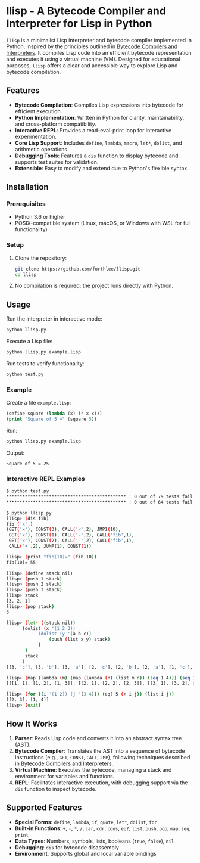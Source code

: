 # llisp - A Bytecode Compiler and Interpreter for Lisp in Python

`llisp` is a minimalist Lisp interpreter and bytecode compiler implemented in Python, inspired by the principles outlined in [Bytecode Compilers and Interpreters](https://bernsteinbear.com/blog/bytecode-interpreters/). It compiles Lisp code into an efficient bytecode representation and executes it using a virtual machine (VM). Designed for educational purposes, `llisp` offers a clear and accessible way to explore Lisp and bytecode compilation.

## Features
- **Bytecode Compilation**: Compiles Lisp expressions into bytecode for efficient execution.
- **Python Implementation**: Written in Python for clarity, maintainability, and cross-platform compatibility.
- **Interactive REPL**: Provides a read-eval-print loop for interactive experimentation.
- **Core Lisp Support**: Includes `define`, `lambda`, `macro`, `let*`, `dolist`, and arithmetic operations.
- **Debugging Tools**: Features a `dis` function to display bytecode and supports test suites for validation.
- **Extensible**: Easy to modify and extend due to Python's flexible syntax.

## Installation

### Prerequisites
- Python 3.6 or higher
- POSIX-compatible system (Linux, macOS, or Windows with WSL for full functionality)

### Setup
1. Clone the repository:
   ```bash
   git clone https://github.com/forthlee/llisp.git
   cd llisp
   ```
2. No compilation is required; the project runs directly with Python.

## Usage
Run the interpreter in interactive mode:
```bash
python llisp.py
```
Execute a Lisp file:
```bash
python llisp.py example.lisp
```
Run tests to verify functionality:
```bash
python test.py
```

### Example
Create a file `example.lisp`:
```lisp
(define square (lambda (x) (* x x)))
(print "Square of 5 =" (square 5))
```
Run:
```bash
python llisp.py example.lisp
```
Output:
```
Square of 5 = 25
```

### Interactive REPL Examples
```bash
$ python test.py
********************************************* : 0 out of 79 tests fail.
********************************************* : 0 out of 64 tests fail.

$ python llisp.py
llisp> (dis fib)
fib ('x',)
(GET('x'), CONST(3), CALL('<',2), JMP1(10),
 GET('x'), CONST(1), CALL('-',2), CALL('fib',1),
 GET('x'), CONST(2), CALL('-',2), CALL('fib',1),
 CALL('+',2), JUMP(1), CONST(1))

llisp> (print "fib(10)=" (fib 10))
fib(10)= 55

llisp> (define stack nil)
llisp> (push 1 stack)
llisp> (push 2 stack)
llisp> (push 3 stack)
llisp> stack
[3, 2, 1]
llisp> (pop stack)
3

llisp> (let* ((stack nil))
      (dolist (x '(1 2 3))
            (dolist (y '(a b c))
                (push (list x y) stack)
            )
       )
       stack
      )
[[3, 'c'], [3, 'b'], [3, 'a'], [2, 'c'], [2, 'b'], [2, 'a'], [1, 'c'], [1, 'b'], [1, 'a']]

llisp> (map (lambda (m) (map (lambda (n) (list m n)) (seq 1 4))) (seq 1 4))
[[[1, 1], [1, 2], [1, 3]], [[2, 1], [2, 2], [2, 3]], [[3, 1], [3, 2], [3, 3]]]

llisp> (for ((i '(1 2)) (j '(3 4))) (eq? 5 (+ i j)) (list i j))
[[2, 3], [1, 4]]
llisp> (exit)
```

## How It Works
1. **Parser**: Reads Lisp code and converts it into an abstract syntax tree (AST).
2. **Bytecode Compiler**: Translates the AST into a sequence of bytecode instructions (e.g., `GET`, `CONST`, `CALL`, `JMP`), following techniques described in [Bytecode Compilers and Interpreters](https://bernsteinbear.com/blog/bytecode-interpreters/).
3. **Virtual Machine**: Executes the bytecode, managing a stack and environment for variables and functions.
4. **REPL**: Facilitates interactive execution, with debugging support via the `dis` function to inspect bytecode.

## Supported Features
- **Special Forms**: `define`, `lambda`, `if`, `quote`, `let*`, `dolist`, `for`
- **Built-in Functions**: `+`, `-`, `*`, `/`, `car`, `cdr`, `cons`, `eq?`, `list`, `push`, `pop`, `map`, `seq`, `print`
- **Data Types**: Numbers, symbols, lists, booleans (`true`, `false`), `nil`
- **Debugging**: `dis` for bytecode disassembly
- **Environment**: Supports global and local variable bindings
